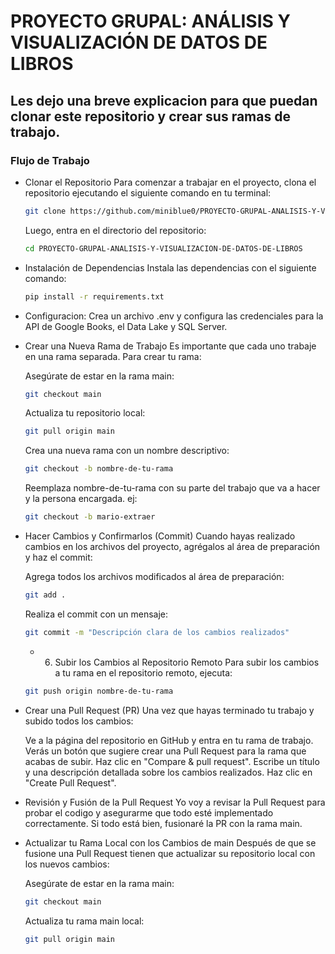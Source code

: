 # PROYECTO GRUPAL: ANÁLISIS Y VISUALIZACIÓN DE DATOS DE LIBROS
## Les dejo una breve explicacion para que puedan clonar este repositorio y crear sus ramas de trabajo.

### Flujo de Trabajo

-  Clonar el Repositorio
    Para comenzar a trabajar en el proyecto, clona el repositorio ejecutando el siguiente comando en tu terminal: 
    ```bash
    git clone https://github.com/miniblue0/PROYECTO-GRUPAL-ANALISIS-Y-VISUALIZACION-DE-DATOS-DE-LIBROS.git
    ```
    Luego, entra en el directorio del repositorio:
    ```bash
    cd PROYECTO-GRUPAL-ANALISIS-Y-VISUALIZACION-DE-DATOS-DE-LIBROS
    ```

-  Instalación de Dependencias
    Instala las dependencias con el siguiente comando:
    
    ```bash
    pip install -r requirements.txt
    ```

-  Configuracion:
     Crea un archivo .env y configura las credenciales para la API de Google Books, el Data Lake y SQL Server.
     
-  Crear una Nueva Rama de Trabajo
    Es importante que cada uno trabaje en una rama separada. Para crear tu rama:
    
    Asegúrate de estar en la rama main:
    ```bash
    git checkout main
    ```
    Actualiza tu repositorio local:
    ```bash
    git pull origin main
    ```
    Crea una nueva rama con un nombre descriptivo:
    ```bash
    git checkout -b nombre-de-tu-rama
    ```
    Reemplaza nombre-de-tu-rama con su parte del trabajo que va a hacer y la persona encargada. ej: 
    ```bash
    git checkout -b mario-extraer
    ```
-  Hacer Cambios y Confirmarlos (Commit)
    Cuando hayas realizado cambios en los archivos del proyecto, agrégalos al área de preparación y haz el commit:
    
    Agrega todos los archivos modificados al área de preparación:
    ```bash
    git add .
    ```
    Realiza el commit con un mensaje:
    ```bash
    git commit -m "Descripción clara de los cambios realizados"
    ```
    - 6. Subir los Cambios al Repositorio Remoto
    Para subir los cambios a tu rama en el repositorio remoto, ejecuta:
    ```bash
    git push origin nombre-de-tu-rama
    ```

-  Crear una Pull Request (PR)
    Una vez que hayas terminado tu trabajo y subido todos los cambios:
    
    Ve a la página del repositorio en GitHub y entra en tu rama de trabajo.
    Verás un botón que sugiere crear una Pull Request para la rama que acabas de subir. Haz clic en "Compare & pull request".
    Escribe un título y una descripción detallada sobre los cambios realizados.
    Haz clic en "Create Pull Request".

-  Revisión y Fusión de la Pull Request
    Yo voy a revisar la Pull Request para probar el codigo y asegurarme que todo esté implementado correctamente.
    Si todo está bien, fusionaré la PR con la rama main.

-  Actualizar tu Rama Local con los Cambios de main
    Después de que se fusione una Pull Request tienen que actualizar su repositorio local con los nuevos cambios:
    
    Asegúrate de estar en la rama main:
    ```bash
    git checkout main
    ```
    Actualiza tu rama main local:
    ```bash
    git pull origin main
    ```
